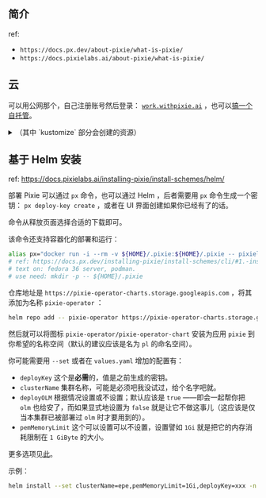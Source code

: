 
## 简介

ref:

- `https://docs.px.dev/about-pixie/what-is-pixie/`
- `https://docs.pixielabs.ai/about-pixie/what-is-pixie/`

## 云

可以用公网那个，自己注册账号然后登录： [`work.withpixie.ai`](https://work.withpixie.ai/auth/login) ，也可以[搞一个自托管](https://docs.px.dev/installing-pixie/install-guides/self-hosted-pixie/)。

<details>

<summary>（其中 `kustomize` 部分会创建的资源）</summary>

~~~ test
[root@node1 pixie]# kustomize build k8s/cloud_deps/base/elastic/operator | kubectl apply -f -
namespace/elastic-system created
customresourcedefinition.apiextensions.k8s.io/agents.agent.k8s.elastic.co created
customresourcedefinition.apiextensions.k8s.io/apmservers.apm.k8s.elastic.co created
customresourcedefinition.apiextensions.k8s.io/beats.beat.k8s.elastic.co created
customresourcedefinition.apiextensions.k8s.io/elasticmapsservers.maps.k8s.elastic.co created
customresourcedefinition.apiextensions.k8s.io/elasticsearches.elasticsearch.k8s.elastic.co created
customresourcedefinition.apiextensions.k8s.io/enterprisesearches.enterprisesearch.k8s.elastic.co created
customresourcedefinition.apiextensions.k8s.io/kibanas.kibana.k8s.elastic.co created
serviceaccount/elastic-operator created
clusterrole.rbac.authorization.k8s.io/elastic-operator created
clusterrole.rbac.authorization.k8s.io/elastic-operator-edit created
clusterrole.rbac.authorization.k8s.io/elastic-operator-view created
clusterrolebinding.rbac.authorization.k8s.io/elastic-operator created
configmap/elastic-operator created
secret/elastic-webhook-server-cert created
service/elastic-webhook-server created
statefulset.apps/elastic-operator created
validatingwebhookconfiguration.admissionregistration.k8s.io/elastic-webhook.k8s.elastic.co created
[root@node1 pixie]# kustomize build k8s/cloud_deps/public | kubectl apply -f -
I0804 17:46:46.993875   20122 request.go:645] Throttling request took 1.174609694s, request: GET:https://apiserver.cluster.local:6443/apis/tenant.kubesphere.io/v1alpha1?timeout=32s
serviceaccount/nats created
serviceaccount/nats-server created
serviceaccount/stan created
clusterrole.rbac.authorization.k8s.io/plc:nats-server created
clusterrole.rbac.authorization.k8s.io/plc:stan created
clusterrolebinding.rbac.authorization.k8s.io/plc:nats-server-binding created
clusterrolebinding.rbac.authorization.k8s.io/plc:stan-binding created
configmap/nats-config created
configmap/pl-announcement-config created
configmap/pl-auth-connector-config created
configmap/pl-errors-config created
configmap/pl-ld-config created
configmap/pl-oauth-config created
configmap/pl-sentry-dsn-config created
configmap/segment-config created
configmap/stan-config created
service/pl-nats created
service/pl-stan created
service/postgres created
persistentvolumeclaim/postgres-pv-claim created
deployment.apps/postgres created
statefulset.apps/pl-nats created
statefulset.apps/pl-stan created
poddisruptionbudget.policy/pl-stan-pdb created
elasticsearch.elasticsearch.k8s.elastic.co/pl-elastic created
[root@node1 pixie]# kustomize build k8s/cloud/public/ | kubectl apply -f -
role.rbac.authorization.k8s.io/pl-kuberesolver-role created
rolebinding.rbac.authorization.k8s.io/pl-kuberesolver-role-binding created
configmap/hydra-config created
configmap/kratos-config created
configmap/pl-analytics-config created
configmap/pl-artifact-config created
configmap/pl-bq-config created
configmap/pl-contact-config created
configmap/pl-db-config created
configmap/pl-domain-config created
configmap/pl-indexer-config created
configmap/pl-oauth-config unchanged
configmap/pl-ory-service-config created
configmap/pl-script-bundles-config created
configmap/pl-scriptmgr-config created
configmap/pl-service-config created
configmap/pl-support-access-config created
configmap/pl-tls-config created
configmap/proxy-envoy-config created
service/api-service created
service/artifact-tracker-service created
service/auth-service created
service/cloud-proxy-service created
service/config-manager-service created
service/cron-script-service created
service/hydra created
service/kratos created
service/plugin-service created
service/profile-service created
service/project-manager-service created
service/scriptmgr-service created
service/vzconn-service created
service/vzmgr-service created
deployment.apps/api-server created
deployment.apps/artifact-tracker-server created
deployment.apps/auth-server created
deployment.apps/cloud-proxy created
deployment.apps/config-manager-server created
deployment.apps/cron-script-server created
deployment.apps/hydra created
deployment.apps/indexer-server created
deployment.apps/kratos created
deployment.apps/metrics-server created
deployment.apps/plugin-server created
deployment.apps/profile-server created
deployment.apps/project-manager-server created
deployment.apps/scriptmgr-server created
deployment.apps/vzconn-server created
deployment.apps/vzmgr-server created
job.batch/create-admin-job created
job.batch/create-hydra-client-job created
job.batch/plugin-db-updater-job created
[root@node1 pixie]# 
~~~

</details>

## 基于 Helm 安装

ref: https://docs.pixielabs.ai/installing-pixie/install-schemes/helm/

部署 Pixie 可以通过 `px` 命令，也可以通过 Helm ，后者需要用 `px` 命令生成一个密钥： `px deploy-key create` ，或者在 UI 界面创建如果你已经有了的话。

命令从释放页面选择合适的下载即可。

该命令还支持容器化的部署和运行：

~~~ sh
alias px="docker run -i --rm -v ${HOME}/.pixie:${HOME}/.pixie -- pixielabs/px"
# ref: https://docs.px.dev/installing-pixie/install-schemes/cli/#1.-install-the-pixie-cli-using-docker
# text on: fedora 36 server, podman.
# use need: mkdir -p -- ${HOME}/.pixie
~~~

仓库地址是 `https://pixie-operator-charts.storage.googleapis.com` ，将其添加为名称 `pixie-operator` ：

~~~ sh
helm repo add -- pixie-operator https://pixie-operator-charts.storage.googleapis.com
~~~

然后就可以将图标 `pixie-operator/pixie-operator-chart` 安装为应用 `pixie` 到你希望的名称空间（默认的建议应该是名为 `pl` 的命名空间）。

你可能需要用 `--set` 或者在 `values.yaml` 增加的配置有：

- `deployKey` 这个是**必需**的，值是之前生成的密钥。
- `clusterName` 集群名称，可能是必须吧我没试过，给个名字吧就。
- `deployOLM` 根据情况设置或不设置；默认应该是 `true` ——即会一起帮你把 `olm` 也给安了，而如果显式地设置为 `false` 就是让它不做这事儿（这应该是仅当本集群已被部署过 `olm` 时才要用到的）。
- `pemMemoryLimit` 这个可以设置可以不设置，设置譬如 `1Gi` 就是把它的内存消耗限制在 `1 GiByte` 的大小。

更多选项见[此](https://docs.px.dev/reference/admin/deploy-options/)。

示例：

~~~ sh
helm install --set clusterName=epe,pemMemoryLimit=1Gi,deployKey=xxx -n pl --create-namespace -- pixie pixie-operator/pixie-operator-chart
~~~



